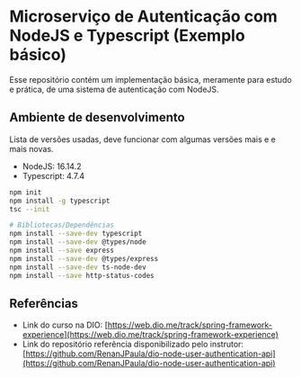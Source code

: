 # Microserviço de Autenticação com NodeJS e Typescript (Exemplo básico)

Esse repositório contém um implementação básica, meramente para estudo e prática, de uma sistema de autenticação com NodeJS.

## Ambiente de desenvolvimento

Lista de versões usadas, deve funcionar com algumas versões mais e e mais novas.

* NodeJS: 16.14.2
* Typescript: 4.7.4

```bash
npm init
npm install -g typescript
tsc --init

# Bibliotecas/Dependências
npm install --save-dev typescript
npm install --save-dev @types/node
npm install --save express
npm install --save-dev @types/express
npm install --save-dev ts-node-dev
npm install --save http-status-codes
```

## Referências

* Link do curso na DIO: [https://web.dio.me/track/spring-framework-experience](https://web.dio.me/track/spring-framework-experience)
* Link do repositório referência disponibilizado pelo instrutor: [https://github.com/RenanJPaula/dio-node-user-authentication-api](https://github.com/RenanJPaula/dio-node-user-authentication-api)
